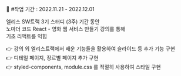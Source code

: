 📆 #작업 기간 : 2022.11.21 - 2022.12.01<br>

엘리스 SW트랙 3기 스터디 (3주) 기간 동안<br>
노마더 코드 React - 영화 웹 서비스 만들기 강의를 통해<br>
기초 리액트를 익힘

👉 강의 외 엘리스트랙에서 배운 기능들을 활용하여 슬라이드 등 추가 기능 구현<br>
👉 디테일 페이지, 장르별 페이지 추가 구현<br>
👉 styled-components, module.css 를 적절히 사용하여 스타일 구현<br>

